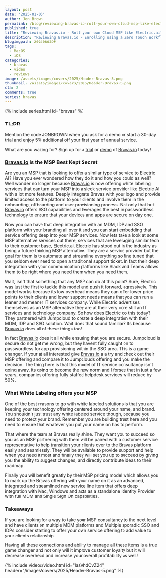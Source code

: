 ```yaml
---
layout: post
date: '2025-01-06'
author: Jon Brown
permalink: /blog/reviewing-bravas-io-roll-your-own-cloud-msp-like-electricai/
published: true
title: "Reviewing Bravas.io - Roll your own Cloud MSP like Electric.ai"
description: "Reviewing Bravas.io - Enrolling using a Zero Touch Workflow: We all know that all MDM's out there can handle ZERO Touch enrollment. At least any of them worth their salt."
blogimgpath: 20240803DP
tags:
  - MacOS
  - iOS
categories:
  - bravas
  - video
  - reviews
image: /assets/images/covers/2025/Header-Bravas-5.png
thumbnail: /assets/images/covers/2025/Header-Bravas-5.png
cta: 2
comments: true
series: bravas
---
```


{% include series.html id="bravas" %}

### TL;DR

Mention the code JONBROWN when you ask for a demo or start a 30-day trial and enjoy 5% additional off your first year of annual service.

What are you waiting for? Sign up for a [trial](https://www.bravas.io/en/tarifs) or [demo](https://www.bravas.io/en/demo-bravas) of [Bravas.io](https://www.bravas.io/) today!

### [Bravas.io](https://www.bravas.io/) is the MSP Best Kept Secret

Are you an MSP that is looking to offer a similar type of service to Electric AI? Have you ever wondered how they do it and how you could as well? Well wonder no longer because [Bravas.io](https://www.bravas.io/) is now offering white labeling services that can turn your MSP into a sleek service provider like Electric AI with a lot more features. Deeply integrate Bravas with your logo and provide limited access to the platform to your clients and involve them in the onboarding, offboarding and user provisioning process. Not only that but [Bravas.io](https://www.bravas.io/) offers SSO capabilities and leverages the best in passwordless technology to ensure that your devices and apps are secure on day one.

Now you can have that deep integration with an MDM, IDP and SSO platform with your branding all over it and you can start embedding that service offering deep into your MSP services. Now lets take a look at some MSP alternative services out there, services that are leveraging similar tech to their customer base, Electric.ai. Electric has stood out in the industry as being a future thinking MSP alternative. They are a service provider but the goal for them is to automate and streamline everything so fine tuned that you seldom ever need to open a traditional support ticket. In fact their deep integration with your communication platforms like Slack and Teams allows them to be right where you need them when you need them. 

Wait, isn't that something that any MSP can do at this point? Sure, Electric was just the first to tackle this model and push it forward, agressively. This model works because its low overhead means they can offer lower price points to their clients and lower support needs means that you can run a leaner and meaner IT services company. While Electric advertises themselves as an MSP alternative they are at their very core still an IT services and technology company. So how does Electric do this today? They partnered with Jumpcloud to create a deep integration with their MDM, IDP and SSO solution. Wait does that sound familiar? Its because [Bravas.io](https://www.bravas.io/) does all of these things too! 

In fact [Bravas.io](https://www.bravas.io/) does it all while ensuring that you are secure. Jumpcloud is secure do not get me wrong, but they havent fully caught on to passwordless for app provisioning within the SSO area. This is a game changer. If your at all interested give [Bravas.io](https://www.bravas.io/) a a try and check out their MSP offering and compare it to Jumpclouds offering and you make the decision. The thing here is that this model of IT service consultancy isn't going away, its going to become the new norm and I forsee that in just a few years, companies offering fully staffed helpdesk services will reduce by 50%.  

### What White Labeling offers your MSP

One of the best reasons to go with white labeled solutions is that you are keeping your technology offering centered around your name, and brand. You shouldn't just trust any white labeled service though, because you need to protect your brand. Remember you are building trust here and you need to ensure that whatever you put your name on has to perform. 

That where the team at Bravas really shine. They want you to succeed so you as an MSP partnering with them will be paired with a customer service representative to help transition your clients over to the Bravas platform easily and seamlessly. They will be available to provide support and help when you need it most and finally they will set you up to succeed by giving you the ability to suggest changes, and directly contribute ideas to their roadmap. 

Finally you will benefit greatly by their MSP pricing model which allows you to mark up the Bravas offering with your name on it as an advanced, integrated and streamlined new service line item that offers deep integration with Mac, Windows and acts as a standalone Identity Provider with full MDM and Single Sign On capabilities. 

### Takeaways

If you are looking for a way to take your MSP consultancy to the next level and have clients on multiple MDM platforms and Multiple sporadic SSO and IDPs consider starting to offer your own service offering to add value to your clients relationship. 

Having all these connections and ability to manage all these items is a true game changer and not only will it improve customer loyalty but it will decrease overhead and increase your overall profitability as well!

{% include videos/video.html id="lasVhdCvZ24" header="/images/covers/2025/Header-Bravas-5.png" %}